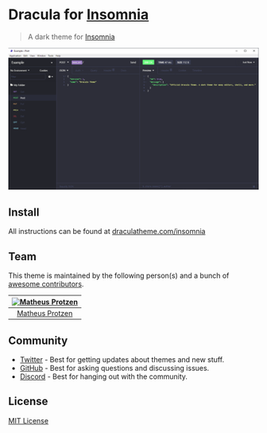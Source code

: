 # Dracula for [Insomnia](http://insomnia.rest)

> A dark theme for [Insomnia](http://insomnia.rest)

![Screenshot](./screenshot.png)

## Install

All instructions can be found at [draculatheme.com/insomnia](https://draculatheme.com/insomnia)

## Team

This theme is maintained by the following person(s) and a bunch of [awesome contributors](https://github.com/dracula/insomnia/graphs/contributors).

| [![Matheus Protzen](https://avatars3.githubusercontent.com/u/13322757?v=5&s=70)](https://github.com/matheuskprot) |
| :---------------------------------------------------------------------------------------------------------------: |
|                                [Matheus Protzen](https://github.com/matheuskprot)                                 |

## Community

- [Twitter](https://twitter.com/draculatheme) - Best for getting updates about themes and new stuff.
- [GitHub](https://github.com/dracula/dracula-theme/discussions) - Best for asking questions and discussing issues.
- [Discord](https://draculatheme.com/discord-invite) - Best for hanging out with the community.

## License

[MIT License](./LICENSE)
